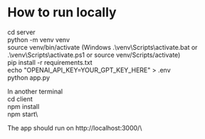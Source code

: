 # How to run locally

cd server\
python -m venv venv\
source venv/bin/activate (Windows .\venv\Scripts\activate.bat or .\venv\Scripts\activate.ps1 or source venv/Scripts/activate)\
pip install -r requirements.txt\
echo "OPENAI_API_KEY=YOUR_GPT_KEY_HERE" > .env\
python app.py

In another terminal\
cd client\
npm install\
npm start\

The app should run on http://localhost:3000/\
